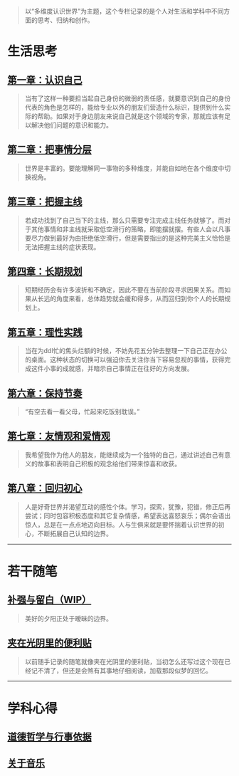 > 以“多维度认识世界”为主题，这个专栏记录的是个人对生活和学科中不同方面的思考、归纳和创作。

# 生活思考
## [第一章：认识自己](blogs/columns/C1.md)
> 当有了这样一种要担当起自己身份的微弱的责任感，就要意识到自己的身份代表的角色是怎样的，能给专业以外的朋友们营造什么标识，提供到什么实际的帮助。如果对于身边朋友来说自己就是这个领域的专家，那就应该有足以解决他们问题的意识和能力。
## [第二章：把事情分层](blogs/columns/C2.md)
> 世界是丰富的。要能理解同一事物的多种维度，并能自如地在各个维度中切换视角。
## [第三章：把握主线](blogs/columns/C3.md)
> 若成功找到了自己当下的主线，那么只需要专注完成主线任务就够了。而对于其他事情和非主线就采取低空滑行的策略，即能摆就摆。有些人会以凡事要尽力做到最好为由拒绝低空滑行，但是需要指出的是这种完美主义恰恰是无法把握主线的症状表现。
## [第四章：长期规划](blogs/columns/C4.md)
> 短期经历会有许多波折和不确定，因此不要在当前阶段寻求因果关系。而如果从长远的角度来看，总体趋势就会缓和得多，从而回归到你个人的长期规划上。
## [第五章：理性实践](blogs/columns/C5.md)
> 当在为ddl忙的焦头烂额的时候，不妨先花五分钟去整理一下自己正在办公的桌面。这种状态的切换可以强迫你去关注你当下容易忽视的事情，获得完成这件小事的成就感，并暗示自己事情正在往好的方向发展。
## [第六章：保持节奏](blogs/columns/life-style.md)
> “有空去看一看父母，忙起来吃饭别耽误。”
## [第七章：友情观和爱情观](blogs/columns/C7.md)
> 我希望我作为他人的朋友，能继续成为一个独特的自己，通过讲述自己有意义的故事和表明自己积极的观念给他们带来惊喜和收获。
## [第八章：回归初心](blogs/columns/C8.md)
> 人是好奇世界并渴望互动的感性个体。学习，探索，犹豫，犯错，修正后再尝试；同时包容积极态度和其它复杂情感，希望表达喜怒哀乐；偶尔会语出惊人，总是在一点点地迈向目标。人与生俱来就是要怀揣着认识世界的初心，不断拓展自己认知的边界。

---

# 若干随笔

## [补强与留白（WIP）](blogs/leeway.md)
> 美好的夕阳正处于暧昧的边界。
> 
## [夹在光阴里的便利贴](blogs/about-rambles.md)
> 以前随手记录的随笔就像夹在光阴里的便利贴，当初怎么还写过这个现在已经记不清了，但还是会煞有其事地仔细阅读，加载那段似梦的回忆。

---

# 学科心得
## [道德哲学与行事依据](blogs/about-ethics.md)
## [关于音乐](blogs/about-music.md)

<!-- ---

# 阶段总结
## [2023年度总结（WIP）](summaries/2023.md) -->